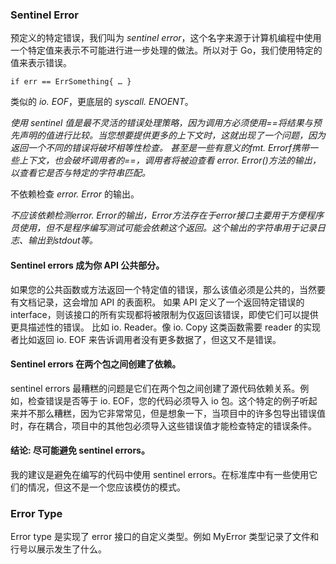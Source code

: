 ### Sentinel Error

预定义的特定错误，我们叫为 *sentinel error*，这个名字来源于计算机编程中使用一个特定值来表示不可能进行进一步处理的做法。所以对于 Go，我们使用特定的值来表示错误。

 `if err == ErrSomething{ … }`

类似的 *io. EOF*，更底层的 *syscall. ENOENT*。

*使用 sentinel 值是最不灵活的错误处理策略，因为调用方必须使用==将结果与预先声明的值进行比较。当您想要提供更多的上下文时，这就出现了一个问题，因为返回一个不同的错误将破坏相等性检查。*
*甚至是一些有意义的fmt. Errorf携带一些上下文，也会破坏调用者的==，调用者将被迫查看 error. Error()方法的输出，以查看它是否与特定的字符串匹配。*

不依赖检查 *error. Error* 的输出。

*不应该依赖检测error. Error的输出，Error方法存在于error接口主要用于方便程序员使用，但不是程序编写测试可能会依赖这个返回。这个输出的字符串用于记录日志、输出到stdout等。*

#### Sentinel errors 成为你 API 公共部分。

如果您的公共函数或方法返回一个特定值的错误，那么该值必须是公共的，当然要有文档记录，这会增加 API 的表面积。
如果 API 定义了一个返回特定错误的 interface，则该接口的所有实现都将被限制为仅返回该错误，即使它们可以提供更具描述性的错误。
比如 io. Reader。像 io. Copy 这类函数需要 reader 的实现者比如返回 io. EOF 来告诉调用者没有更多数据了，但这又不是错误。

#### Sentinel errors 在两个包之间创建了依赖。

sentinel errors 最糟糕的问题是它们在两个包之间创建了源代码依赖关系。例如，检查错误是否等于 io. EOF，您的代码必须导入 io 包。这个特定的例子听起来并不那么糟糕，因为它非常常见，但是想象一下，当项目中的许多包导出错误值时，存在耦合，项目中的其他包必须导入这些错误值才能检查特定的错误条件。

#### 结论: 尽可能避免 sentinel errors。

我的建议是避免在编写的代码中使用 sentinel errors。在标准库中有一些使用它们的情况，但这不是一个您应该模仿的模式。

### Error Type

Error type 是实现了 error 接口的自定义类型。例如 MyError 类型记录了文件和行号以展示发生了什么。
